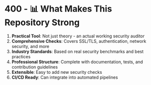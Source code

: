 # 400 - 📊 What Makes This Repository Strong

1. **Practical Tool**: Not just theory - an actual working security auditor
1. **Comprehensive Checks**: Covers SSL/TLS, authentication, network security, and more
1. **Industry Standards**: Based on real security benchmarks and best practices
1. **Professional Structure**: Complete with documentation, tests, and contribution guidelines
1. **Extensible**: Easy to add new security checks
1. **CI/CD Ready**: Can integrate into automated pipelines